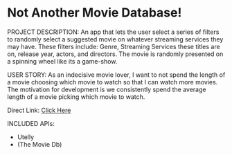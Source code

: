 # Not Another Movie Database!

PROJECT DESCRIPTION:
An app that lets the user select a series of filters to randomly select a suggested movie on whatever streaming services they may have. These filters include: Genre, Streaming Services these titles are on, release year, actors, and directors.
The movie is randomly presented on a spinning wheel like its a game-show.

USER STORY:
As an indecisive movie lover, I want to not spend the length of a movie choosing which movie to watch so that I can watch more movies. 
The motivation for development is we consistently spend the average length of a movie picking which movie to watch.


Direct Link: [Click Here](https://chrscchrn.github.io/ProjectOne/)


INCLUDED APIs:
- Utelly
- (The Movie Db)


